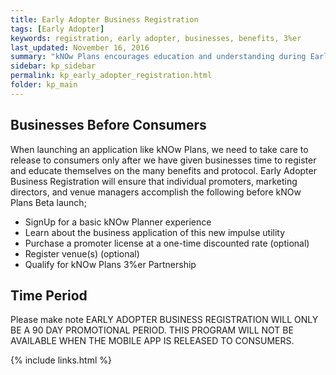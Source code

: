 ```yaml
---
title: Early Adopter Business Registration
tags: [Early Adopter]
keywords: registration, early adopter, businesses, benefits, 3%er
last_updated: November 16, 2016
summary: "kNOw Plans encourages education and understanding during Early Adopter Business before launching kNOW Plan Beta to consumers."
sidebar: kp_sidebar
permalink: kp_early_adopter_registration.html
folder: kp_main
---
```


## Businesses Before Consumers
When launching an application like kNOw Plans, we need to take care to release to consumers only after we have given businesses time to register and educate themselves on the many benefits and protocol. Early Adopter Business Registration will ensure that individual promoters, marketing directors, and venue managers accomplish the following before kNOw Plans Beta launch;

* SignUp for a basic kNOw Planner experience
* Learn about the business application of this new impulse utility
* Purchase a promoter license at a one-time discounted rate (optional)
* Register venue(s) (optional)
* Qualify for kNOw Plans 3%er Partnership

## Time Period
Please make note EARLY ADOPTER BUSINESS REGISTRATION WILL ONLY BE A 90 DAY PROMOTIONAL PERIOD.
THIS PROGRAM WILL NOT BE AVAILABLE WHEN THE MOBILE APP IS RELEASED TO CONSUMERS.


{% include links.html %}